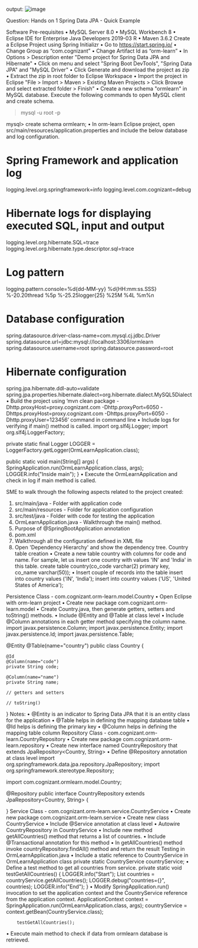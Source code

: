 output:
![image](https://github.com/user-attachments/assets/c6b68e10-4ec6-4fff-ad24-1610d0f5f2ab)


Question:
Hands on 1
Spring Data JPA - Quick Example 

Software Pre-requisites
•	MySQL Server 8.0
•	MySQL Workbench 8
•	Eclipse IDE for Enterprise Java Developers 2019-03 R
•	Maven 3.6.2
Create a Eclipse Project using Spring Initializr
•	Go to https://start.spring.io/
•	Change Group as “com.cognizant”
•	Change Artifact Id as “orm-learn”
•	In Options > Description enter "Demo project for Spring Data JPA and Hibernate"
•	Click on menu and select "Spring Boot DevTools", "Spring Data JPA" and "MySQL Driver"
•	Click Generate and download the project as zip
•	Extract the zip in root folder to Eclipse Workspace
•	Import the project in Eclipse "File > Import > Maven > Existing Maven Projects > Click Browse and select extracted folder > Finish"
•	Create a new schema "ormlearn" in MySQL database. Execute the following commands to open MySQL client and create schema.
> mysql -u root -p

mysql> create schema ormlearn;
•	In orm-learn Eclipse project, open src/main/resources/application.properties and include the below database and log configuration.
# Spring Framework and application log
logging.level.org.springframework=info
logging.level.com.cognizant=debug

# Hibernate logs for displaying executed SQL, input and output
logging.level.org.hibernate.SQL=trace
logging.level.org.hibernate.type.descriptor.sql=trace

# Log pattern
logging.pattern.console=%d{dd-MM-yy} %d{HH:mm:ss.SSS} %-20.20thread %5p %-25.25logger{25} %25M %4L %m%n

# Database configuration
spring.datasource.driver-class-name=com.mysql.cj.jdbc.Driver
spring.datasource.url=jdbc:mysql://localhost:3306/ormlearn
spring.datasource.username=root
spring.datasource.password=root

# Hibernate configuration
spring.jpa.hibernate.ddl-auto=validate
spring.jpa.properties.hibernate.dialect=org.hibernate.dialect.MySQL5Dialect
•	Build the project using ‘mvn clean package -Dhttp.proxyHost=proxy.cognizant.com -Dhttp.proxyPort=6050 -Dhttps.proxyHost=proxy.cognizant.com -Dhttps.proxyPort=6050 -Dhttp.proxyUser=123456’ command in command line
•	Include logs for verifying if main() method is called.
import org.slf4j.Logger;
import org.slf4j.LoggerFactory;

private static final Logger LOGGER = LoggerFactory.getLogger(OrmLearnApplication.class);

public static void main(String[] args) {
    SpringApplication.run(OrmLearnApplication.class, args);
    LOGGER.info("Inside main");
}
•	Execute the OrmLearnApplication and check in log if main method is called.

SME to walk through the following aspects related to the project created:
1.	src/main/java - Folder with application code
2.	src/main/resources - Folder for application configuration
3.	src/test/java - Folder with code for testing the application
4.	OrmLearnApplication.java - Walkthrough the main() method.
5.	Purpose of @SpringBootApplication annotation
6.	pom.xml
1.	Walkthrough all the configuration defined in XML file
2.	Open 'Dependency Hierarchy' and show the dependency tree.
Country table creation
•	Create a new table country with columns for code and name. For sample, let us insert one country with values 'IN' and 'India' in this table.
create table country(co_code varchar(2) primary key, co_name varchar(50));
•	Insert couple of records into the table
insert into country values ('IN', 'India');
insert into country values ('US', 'United States of America');

Persistence Class - com.cognizant.orm-learn.model.Country
•	Open Eclipse with orm-learn project
•	Create new package com.cognizant.orm-learn.model
•	Create Country.java, then generate getters, setters and toString() methods.
•	Include @Entity and @Table at class level
•	Include @Column annotations in each getter method specifying the column name.
import javax.persistence.Column;
import javax.persistence.Entity;
import javax.persistence.Id;
import javax.persistence.Table;

@Entity
@Table(name="country")
public class Country {

    @Id
    @Column(name="code")
    private String code;

    @Column(name="name")
    private String name;

    // getters and setters

    // toString()

}
Notes:
•	@Entity is an indicator to Spring Data JPA that it is an entity class for the application
•	@Table helps in defining the mapping database table
•	@Id helps is defining the primary key
•	@Column helps in defining the mapping table column
Repository Class - com.cognizant.orm-learn.CountryRepository
•	Create new package com.cognizant.orm-learn.repository
•	Create new interface named CountryRepository that extends JpaRepository<Country, String>
•	Define @Repository annotation at class level
import org.springframework.data.jpa.repository.JpaRepository;
import org.springframework.stereotype.Repository;

import com.cognizant.ormlearn.model.Country;

@Repository
public interface CountryRepository extends JpaRepository<Country, String> {

}
Service Class - com.cognizant.orm-learn.service.CountryService
•	Create new package com.cognizant.orm-learn.service
•	Create new class CountryService
•	Include @Service annotation at class level
•	Autowire CountryRepository in CountryService
•	Include new method getAllCountries() method that returns a list of countries.
•	Include @Transactional annotation for this method
•	In getAllCountries() method invoke countryRepository.findAll() method and return the result
Testing in OrmLearnApplication.java
•	Include a static reference to CountryService in OrmLearnApplication class
    private static CountryService countryService;
•	Define a test method to get all countries from service.
    private static void testGetAllCountries() {
        LOGGER.info("Start");
        List<Country> countries = countryService.getAllCountries();
        LOGGER.debug("countries={}", countries);
        LOGGER.info("End");
    }
•	Modify SpringApplication.run() invocation to set the application context and the CountryService reference from the application context.
        ApplicationContext context = SpringApplication.run(OrmLearnApplication.class, args);
        countryService = context.getBean(CountryService.class);

        testGetAllCountries();
•	Execute main method to check if data from ormlearn database is retrieved.
